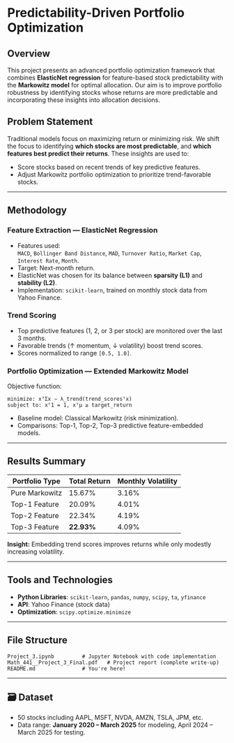 # Predictability-Driven Portfolio Optimization

## Overview

This project presents an advanced portfolio optimization framework that combines **ElasticNet regression** for feature-based stock predictability with the **Markowitz model** for optimal allocation. Our aim is to improve portfolio robustness by identifying stocks whose returns are more predictable and incorporating these insights into allocation decisions.


## Problem Statement

Traditional models focus on maximizing return or minimizing risk. We shift the focus to identifying **which stocks are most predictable**, and **which features best predict their returns**. These insights are used to:

- Score stocks based on recent trends of key predictive features.
- Adjust Markowitz portfolio optimization to prioritize trend-favorable stocks.

---

## Methodology

### Feature Extraction — ElasticNet Regression

- Features used:  
  `MACD`, `Bollinger Band Distance`, `MAD`, `Turnover Ratio`, `Market Cap`, `Interest Rate`, `Month`.
- Target: Next-month return.
- ElasticNet was chosen for its balance between **sparsity (L1)** and **stability (L2)**.
- Implementation: `scikit-learn`, trained on monthly stock data from Yahoo Finance.

### Trend Scoring

- Top predictive features (1, 2, or 3 per stock) are monitored over the last 3 months.
- Favorable trends (↑ momentum, ↓ volatility) boost trend scores.
- Scores normalized to range `[0.5, 1.0]`.

### Portfolio Optimization — Extended Markowitz Model

Objective function:

```
minimize: xᵀΣx − λ_trend(trend_scoresᵀx)
subject to: xᵀ1 = 1, xᵀμ ≥ target_return
```

- Baseline model: Classical Markowitz (risk minimization).
- Comparisons: Top-1, Top-2, Top-3 predictive feature-embedded models.

---

## Results Summary

| Portfolio Type | Total Return | Monthly Volatility |
|----------------|--------------|---------------------|
| Pure Markowitz | 15.67%       | 3.16%               |
| Top-1 Feature  | 20.09%       | 4.01%               |
| Top-2 Feature  | 22.34%       | 4.19%               |
| Top-3 Feature  | **22.93%**   | 4.09%               |

**Insight:** Embedding trend scores improves returns while only modestly increasing volatility.

---

## Tools and Technologies

- **Python Libraries**: `scikit-learn`, `pandas`, `numpy`, `scipy`, `ta`, `yfinance`
- **API**: Yahoo Finance (stock data)
- **Optimization**: `scipy.optimize.minimize`

---

## File Structure

```plaintext
Project_3.ipynb         # Jupyter Notebook with code implementation
Math_441__Project_3_Final.pdf   # Project report (complete write-up)
README.md               # You're here!
```

---

## 🗃 Dataset

- 50 stocks including AAPL, MSFT, NVDA, AMZN, TSLA, JPM, etc.
- Data range: **January 2020 – March 2025** for modeling, April 2024 – March 2025 for testing.


